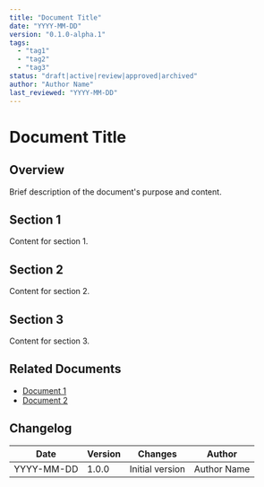 ```yaml
---
title: "Document Title"
date: "YYYY-MM-DD"
version: "0.1.0-alpha.1"
tags:
  - "tag1"
  - "tag2"
  - "tag3"
status: "draft|active|review|approved|archived"
author: "Author Name"
last_reviewed: "YYYY-MM-DD"
---
```


# Document Title

## Overview

Brief description of the document's purpose and content.

## Section 1

Content for section 1.

## Section 2

Content for section 2.

## Section 3

Content for section 3.

## Related Documents

- [Document 1](path/to/document1.md)
- [Document 2](path/to/document2.md)

## Changelog

| Date | Version | Changes | Author |
|------|---------|---------|--------|
| YYYY-MM-DD | 1.0.0 | Initial version | Author Name |
